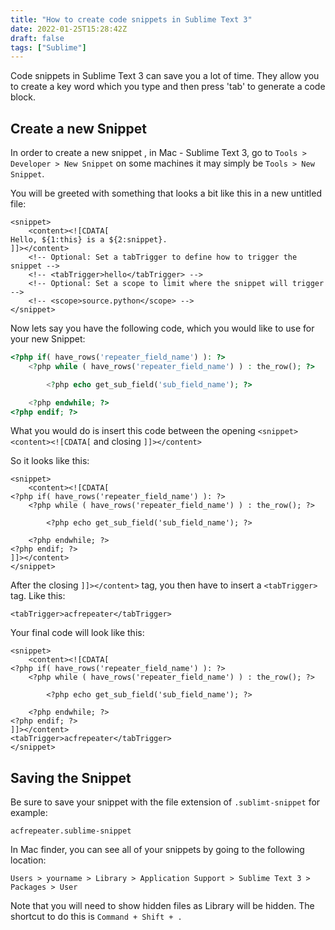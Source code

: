 ```yaml
---
title: "How to create code snippets in Sublime Text 3"
date: 2022-01-25T15:28:42Z
draft: false
tags: ["Sublime"]
---
```


Code snippets in Sublime Text 3 can save you a lot of time. They allow you to create a key word which you type and then press 'tab' to generate a code block.

<!--more-->

## Create a new Snippet

In order to create a new snippet , in Mac - Sublime Text 3, go to `Tools > Developer > New Snippet` on some machines it may simply be `Tools > New Snippet`.

You will be greeted with something that looks a bit like this in a new untitled file:

```
<snippet>
    <content><![CDATA[
Hello, ${1:this} is a ${2:snippet}.
]]></content>
    <!-- Optional: Set a tabTrigger to define how to trigger the snippet -->
    <!-- <tabTrigger>hello</tabTrigger> -->
    <!-- Optional: Set a scope to limit where the snippet will trigger -->
    <!-- <scope>source.python</scope> -->
</snippet>
```

Now lets say you have the following code, which you would like to use for your new Snippet:

```php
<?php if( have_rows('repeater_field_name') ): ?>
    <?php while ( have_rows('repeater_field_name') ) : the_row(); ?>

        <?php echo get_sub_field('sub_field_name'); ?>

    <?php endwhile; ?>
<?php endif; ?>
```

What you would do is insert this code between the opening `<snippet><content><![CDATA[` and closing `]]></content>`

So it looks like this:

```
<snippet>
	<content><![CDATA[
<?php if( have_rows('repeater_field_name') ): ?>
	<?php while ( have_rows('repeater_field_name') ) : the_row(); ?>

		<?php echo get_sub_field('sub_field_name'); ?>

	<?php endwhile; ?>
<?php endif; ?>
]]></content>
</snippet>
```

After the closing `]]></content>` tag, you then have to insert a `<tabTrigger>` tag. Like this:
```
<tabTrigger>acfrepeater</tabTrigger>
```

Your final code will look like this: 

```
<snippet>
	<content><![CDATA[
<?php if( have_rows('repeater_field_name') ): ?>
	<?php while ( have_rows('repeater_field_name') ) : the_row(); ?>

		<?php echo get_sub_field('sub_field_name'); ?>

	<?php endwhile; ?>
<?php endif; ?>
]]></content>
<tabTrigger>acfrepeater</tabTrigger>
</snippet>
```

## Saving the Snippet

Be sure to save your snippet with the file extension of `.sublimt-snippet` for example:
```
acfrepeater.sublime-snippet
```

In Mac finder, you can see all of your snippets by going to the following location:
```
Users > yourname > Library > Application Support > Sublime Text 3 > Packages > User
```

Note that you will need to show hidden files as Library will be hidden. The shortcut to do this is `Command + Shift + . `

